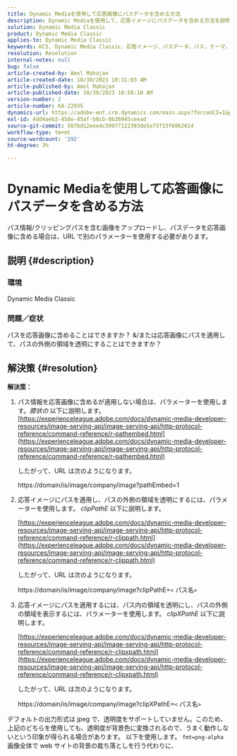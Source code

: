 ```yaml
---
title: Dynamic Mediaを使用して応答画像にパスデータを含める方法
description: Dynamic Mediaを使用して、応答イメージにパスデータを含める方法を説明します。 必要に応じて、異なるパラメーターを使用します。
solution: Dynamic Media Classic
product: Dynamic Media Classic
applies-to: Dynamic Media Classic
keywords: KCS, Dynamic Media Classic，応答イメージ，パスデータ，パス，テーマ， clipPathE
resolution: Resolution
internal-notes: null
bug: false
article-created-by: Amol Mahajan
article-created-date: 10/30/2023 10:31:03 AM
article-published-by: Amol Mahajan
article-published-date: 10/30/2023 10:58:10 AM
version-number: 2
article-number: KA-22935
dynamics-url: https://adobe-ent.crm.dynamics.com/main.aspx?forceUCI=1&pagetype=entityrecord&etn=knowledgearticle&id=bf3a8068-0f77-ee11-8179-6045bd006149
exl-id: 4dd4aeb2-458e-45af-b8cb-0b26945ceead
source-git-commit: 587bd12eee4c59977122393de5e73f15f6062614
workflow-type: tm+mt
source-wordcount: '292'
ht-degree: 3%

---
```


# Dynamic Mediaを使用して応答画像にパスデータを含める方法


パス情報/クリッピングパスを含む画像をアップロードし、パスデータを応答画像に含める場合は、URL で別のパラメーターを使用する必要があります。

## 説明 {#description}


### <b>環境</b>

Dynamic Media Classic



### <b>問題／症状</b>

パスを応答画像に含めることはできますか？
&amp;/または応答画像にパスを適用して、パスの外側の領域を透明にすることはできますか？


## 解決策 {#resolution}

<b>解決策：</b>
1. パス情報を応答画像に含めるが適用しない場合は、パラメーターを使用します。*膝状の* 以下に説明します。
   [https://experienceleague.adobe.com/docs/dynamic-media-developer-resources/image-serving-api/image-serving-api/http-protocol-reference/command-reference/r-pathembed.html](https://experienceleague.adobe.com/docs/dynamic-media-developer-resources/image-serving-api/image-serving-api/http-protocol-reference/command-reference/r-pathembed.html)


   したがって、URL は次のようになります。

   https://domain/is/image/company/image?pathEmbed=1
2. 応答イメージにパスを適用し、パスの外側の領域を透明にするには、パラメーターを使用します。 *clipPathE* 以下に説明します。

   [https://experienceleague.adobe.com/docs/dynamic-media-developer-resources/image-serving-api/image-serving-api/http-protocol-reference/command-reference/r-clippath.html](https://experienceleague.adobe.com/docs/dynamic-media-developer-resources/image-serving-api/image-serving-api/http-protocol-reference/command-reference/r-clippath.html)


   したがって、URL は次のようになります。


   https://domain/is/image/company/image?clipPathE=`<` パス名`>`
3. 応答イメージにパスを適用するには、パス内の領域を透明にし、パスの外側の領域を表示するには、パラメーターを使用します。 *clipXPathE* 以下に説明します。

   [https://experienceleague.adobe.com/docs/dynamic-media-developer-resources/image-serving-api/image-serving-api/http-protocol-reference/command-reference/r-clipxpath.html](https://experienceleague.adobe.com/docs/dynamic-media-developer-resources/image-serving-api/image-serving-api/http-protocol-reference/command-reference/r-clipxpath.html)


   したがって、URL は次のようになります。


   https://domain/is/image/company/image?clipXPathE=`<` パス名`>`


デフォルトの出力形式は jpeg で、透明度をサポートしていません。このため、上記のどちらを使用しても、透明度が背景色に変換されるので、うまく動作しないという印象が得られる場合があります。 以下を使用します。 `fmt=png-alpha` 画像全体で web サイトの背景の裁ち落としを行う代わりに、
